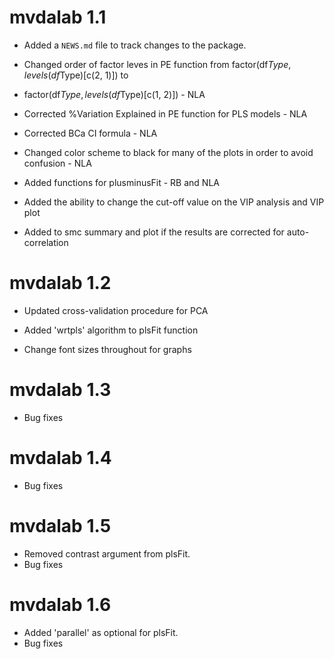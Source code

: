 # mvdalab 1.1

* Added a `NEWS.md` file to track changes to the package.

* Changed order of factor leves in PE function from factor(df$Type, levels(df$Type)[c(2, 1)]) to 
* factor(df$Type, levels(df$Type)[c(1, 2)]) - NLA

* Corrected %Variation Explained in PE function for PLS models - NLA

* Corrected BCa CI formula - NLA

* Changed color scheme to black for many of the plots in order to avoid confusion - NLA

* Added functions for plusminusFit - RB and NLA

* Added the ability to change the cut-off value on the VIP analysis and VIP plot

* Added to smc summary and plot if the results are corrected for auto-correlation

# mvdalab 1.2

* Updated cross-validation procedure for PCA

* Added 'wrtpls' algorithm to plsFit function

* Change font sizes throughout for graphs

# mvdalab 1.3

* Bug fixes

# mvdalab 1.4

* Bug fixes

# mvdalab 1.5

* Removed contrast argument from plsFit.
* Bug fixes

# mvdalab 1.6

* Added 'parallel' as optional for plsFit.
* Bug fixes